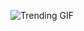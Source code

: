 ![Trending GIF](https://media0.giphy.com/media/v1.Y2lkPThiYjIxNzcyOTczNW1uc2tuNnZ4dGRrYzU1bHUwOHgwb2R6bTRlbzNmb2I0Zzh4cSZlcD12MV9naWZzX3NlYXJjaCZjdD1n/YQitE4YNQNahy/giphy.gif)
